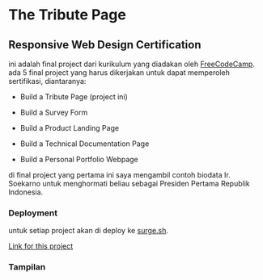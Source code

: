 # The Tribute Page

## Responsive Web Design Certification

ini adalah final project dari kurikulum yang diadakan oleh [FreeCodeCamp](https://freecodecamp.org).
ada 5 final project yang harus dikerjakan untuk dapat memperoleh sertifikasi, diantaranya:

- Build a Tribute Page (project ini)

- Build a Survey Form

- Build a Product Landing Page

- Build a Technical Documentation Page

- Build a Personal Portfolio Webpage

di final project yang pertama ini saya mengambil contoh biodata Ir. Soekarno untuk menghormati beliau sebagai Presiden Pertama Republik Indonesia.

### Deployment

untuk setiap project akan di deploy ke [surge.sh](https://surge.sh).

[Link for this project](http://tribute-page-soekarno-01.surge.sh)

### Tampilan
